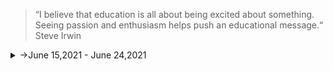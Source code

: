 >“I believe that education is all about being excited about something. Seeing passion and enthusiasm helps push an educational message.“
Steve Irwin

<details>
<summary>
->June 15,2021 - June 24,2021
</summary>
<p>
<details>
<summary>Day 71</summary>
<p>

- ✔️ [Completed Daily Workout Problem in lumosity](https://github.com/roshan1727/Upskill_EveryDay2.o/blob/main/images/lumosity/lumosity20.jpg)
- ✔️ [Completed Daily Workout Problem in elevate](https://github.com/roshan1727/Upskill_EveryDay2.o/blob/main/images/elevate/elevate19.jpg)
- ✔️Chess.com
  - ✔️ [Solved Some Puzzles](https://github.com/roshan1727/Upskill_EveryDay2.o/blob/main/images/Chess.com/day71chs1.png)
  - ✔️ [Played Puzzle Rush](https://github.com/roshan1727/Upskill_EveryDay2.o/blob/main/images/Chess.com/day71chs2.png)
  - ✔️ [Solved Daily Puzzle](https://github.com/roshan1727/Upskill_EveryDay2.o/blob/main/images/Chess.com/day71chs3.png)
  - ✔️ [Played  puzzle battle with random person](https://github.com/roshan1727/Upskill_EveryDay2.o/blob/main/images/Chess.com/day71chs4.png)  
- ✔️Youtube Videos for English vocabalory
    - 👂🏻 [Watched a Youtube video "The Real Reason SpaceX Is DOMINATING Nasa In The Space Race"](https://youtu.be/JGqTag3VTek)
    - 👂🏻 [Watched a Youtube video "Canva: She founded a unicorn by 30. Now she's taking on the tech giants | Make It International"](https://youtu.be/Ep21f3ncvBk)
    - 👂🏻 [Watched a Youtube video "Could Plastic-Eating Bacteria Save The Planet?"](https://youtu.be/DDhPuyrSq3E)
    - 👂🏻 [Watched a Youtube video "From Being a Social Media Manager to Building His Own Startup | Suumit Shah | Journey of Dukaan |"](https://youtu.be/MDtQ4VdGZqg)
- ✔️Python Upgrading
    - 👂🏻 [Watched a Youtube video "Our First Tkinter GUI | Python Tkinter GUI Tutorial In Hindi #2"](https://youtu.be/K7XV9-GjzbY)
    - 👂🏻 [Watched a Youtube video "Tkinter Widgets & Attributes | Python Tkinter GUI Tutorial In Hindi #3"](https://youtu.be/tHI_LtnZNo4)
- ✔️Sovled Todays Daily Challenge in skillrack
- ✔️Linux/Mac Terminal Commands Upgrading
    - 👂🏻 [Watched a Youtube video "Moving Files - Terminal Commands"](https://youtu.be/64QLbU4hJ3k)
    - 👂🏻 [Watched a Youtube video "Find Files & Execute Tasks - Terminal Commands"](https://youtu.be/tdKpup8vrc8)
</p>
</details>

<details>
<summary>Day 72</summary>
<p>

- ✔️ [Completed Daily Workout Problem in lumosity](https://github.com/roshan1727/Upskill_EveryDay2.o/blob/main/images/lumosity/lumosity21.jpg)
- ✔️ [Completed Daily Workout Problem in elevate](https://github.com/roshan1727/Upskill_EveryDay2.o/blob/main/images/elevate/elevate20.jpg)
- ✔️Chess.com
  - ✔️ [Solved Some Puzzles](https://github.com/roshan1727/Upskill_EveryDay2.o/blob/main/images/Chess.com/day72chs1.png)
  - ✔️ [Played Puzzle Rush](https://github.com/roshan1727/Upskill_EveryDay2.o/blob/main/images/Chess.com/day72chs2.png)
  - ✔️ [Solved Daily Puzzle](https://github.com/roshan1727/Upskill_EveryDay2.o/blob/main/images/Chess.com/day72chs3.png)
  - ✔️ [Played  puzzle battle with random person](https://github.com/roshan1727/Upskill_EveryDay2.o/blob/main/images/Chess.com/day72chs4.png)  
- ✔️Youtube Videos for English vocabalory
    - 👂🏻 [Watched a Youtube video "Why Jumia Is Beating Amazon And Alibaba In Africa"](https://youtu.be/BLxyJagWhYw)
    - 👂🏻 [Watched a Youtube video "IIT Grads With Zero Farming Experience Earn Rs 80 Lakh/Month From Exotic Veggies | Cobrapost"](https://youtu.be/vpuKTaNCbuM)
    - 👂🏻 [Watched a Youtube video "American Express Marketing Campaign that led to transactions worth $19.6 Billion"](https://youtu.be/hHGlDhJkDKI)
- ✔️Python Upgrading
    - 👂🏻 [Watched a Youtube video "Label, Geometry, Maxsize & Minsize | Python Tkinter GUI Tutorial In Hindi #4"](hhttps://youtu.be/dizKSszF74A)
    - 👂🏻 [Watched a Youtube video "Displaying Images Using Label | Python Tkinter GUI Tutorial In Hindi #5"](https://youtu.be/end4IWH0ihY)
- ✔️Sovled Todays Daily Challenge in skillrack
- ✔️Linux/Mac Terminal Commands Upgrading
    - 👂🏻 [Watched a Youtube video "Search Text in Files using Grep - Terminal Commands"](https://youtu.be/xi9TUVDHr9w)
    - 👂🏻 [Watched a Youtube video "Find Files & Execute Tasks - Terminal Commands"](https://youtu.be/tdKpup8vrc8)
</p>
</details>

<details>
<summary>Day 73</summary>
<p>

- ✔️ [Completed Daily Workout Problem in lumosity](https://github.com/roshan1727/Upskill_EveryDay2.o/blob/main/images/lumosity/lumosity22.jpg)
- ✔️ [Completed Daily Workout Problem in elevate](https://github.com/roshan1727/Upskill_EveryDay2.o/blob/main/images/elevate/elevate21.jpg)
- ✔️Chess.com
  - ✔️ [Solved Some Puzzles](https://github.com/roshan1727/Upskill_EveryDay2.o/blob/main/images/Chess.com/day73chs1.png)
  - ✔️ [Played Puzzle Rush](https://github.com/roshan1727/Upskill_EveryDay2.o/blob/main/images/Chess.com/day73chs2.png)
  - ✔️ [Solved Daily Puzzle](https://github.com/roshan1727/Upskill_EveryDay2.o/blob/main/images/Chess.com/day73chs3.png)
  - ✔️ [Played  puzzle battle with random person](https://github.com/roshan1727/Upskill_EveryDay2.o/blob/main/images/Chess.com/day73chs4.png)  
- ✔️Youtube Videos for English vocabalory
    - 👂🏻 [Watched a Youtube video "American Express Marketing Campaign that led to transactions worth $19.6 Billion"](https://youtu.be/hHGlDhJkDKI)
    - 👂🏻 [Watched a Youtube video "Zerodha: How a 34-year-old chess champion became one of India’s youngest billionaires | CNBC Make It"](https://youtu.be/acqUG4lCVO0)
    - 👂🏻 [Watched a Youtube video "Why The United States Is Turning To Recycling Robots"](https://youtu.be/1mxaN_xqQh4)
- ✔️Python Upgrading
    - 👂🏻 [Watched a Youtube video "Attributes Of Label & Pack | Python Tkinter GUI Tutorial In Hindi #6"](https://youtu.be/0d-aZ5moXzA)
    - 👂🏻 [Watched a Youtube video "Exercise 1: Creating Newspaper GUI | Python Tkinter GUI Tutorial In Hindi #7"](https://youtu.be/WYLokw4mZQw)
- ✔️Sovled Todays Daily Challenge in skillrack
- ✔️Linux/Mac Terminal Commands Upgrading
    - 👂🏻 [Watched a Youtube video "Check your Disk - Terminal Commands"](https://youtu.be/K2fseWQp4Ms)
    - 👂🏻 [Watched a Youtube video "Sudo - Terminal Commands"](https://youtu.be/PRSke9OzuxA)
</p>
</details>

<details>
<summary>Day 74</summary>
<p>

- ✔️ [Completed Daily Workout Problem in lumosity](https://github.com/roshan1727/Upskill_EveryDay2.o/blob/main/images/lumosity/lumosity23.jpg)
- ✔️ [Completed Daily Workout Problem in elevate](https://github.com/roshan1727/Upskill_EveryDay2.o/blob/main/images/elevate/elevate22.jpg)
- ✔️Chess.com
  - ✔️ [Solved Some Puzzles](https://github.com/roshan1727/Upskill_EveryDay2.o/blob/main/images/Chess.com/day74chs1.png)
  - ✔️ [Played Puzzle Rush](https://github.com/roshan1727/Upskill_EveryDay2.o/blob/main/images/Chess.com/day74chs2.png)
  - ✔️ [Solved Daily Puzzle](https://github.com/roshan1727/Upskill_EveryDay2.o/blob/main/images/Chess.com/day74chs3.png)
  - ✔️ [Played  puzzle battle with random person](https://github.com/roshan1727/Upskill_EveryDay2.o/blob/main/images/Chess.com/day74chs4.png)  
- ✔️Youtube Videos for English vocabalory
    - 👂🏻 [Watched a Youtube video "Inside a Cape Town Tech Startup"](https://youtu.be/oYDwstBjDkM)
    - 👂🏻 [Watched a Youtube video "Importance of Aptitude | Important Topics for Product Company Interviews | Scaler Academy"](https://youtu.be/vRq3iUZ6CQI)
    - 👂🏻 [Watched a Youtube video "Why does bitcoin use so much energy? | CNBC Explains"](https://youtu.be/JT22_dUsl5M)
    - 👂🏻 [Watched a Youtube video "Why McDonald’s Flopped In Vietnam"](https://youtu.be/l9pthhpd7So)
- ✔️Python Upgrading
    - 👂🏻 [Watched a Youtube video "Exercise 1: Creating Newspaper GUI | Python Tkinter GUI Tutorial In Hindi #7"](https://youtu.be/WYLokw4mZQw)
    - 👂🏻 [Watched a Youtube video "Frame In Tkinter | Python Tkinter GUI Tutorial In Hindi #8"](https://youtu.be/dgFjh5WbQDU)
- ✔️Sovled Todays Daily Challenge in skillrack
- ✔️Linux/Mac Terminal Commands Upgrading
    - 👂🏻 [Watched a Youtube video "Head & Tail - Terminal Commands"](https://youtu.be/rA5DH54LVF8)
    - 👂🏻 [Watched a Youtube video "Compare Content of Files - Terminal Commands"](https://youtu.be/MSKcWtkaNtU)
</p>
</details>

<details>
<summary>Day 75</summary>
<p>

- ✔️ [Completed Daily Workout Problem in lumosity](https://github.com/roshan1727/Upskill_EveryDay2.o/blob/main/images/lumosity/lumosity24.jpg)
- ✔️ [Completed Daily Workout Problem in elevate](https://github.com/roshan1727/Upskill_EveryDay2.o/blob/main/images/elevate/elevate23.jpg)
- ✔️Chess.com
  - ✔️ [Solved Some Puzzles](https://github.com/roshan1727/Upskill_EveryDay2.o/blob/main/images/Chess.com/day75chs1.png)
  - ✔️ [Played Puzzle Rush](https://github.com/roshan1727/Upskill_EveryDay2.o/blob/main/images/Chess.com/day75chs2.png)
  - ✔️ [Solved Daily Puzzle](https://github.com/roshan1727/Upskill_EveryDay2.o/blob/main/images/Chess.com/day75chs2.png)
  - ✔️ [Played  puzzle battle with random person](https://github.com/roshan1727/Upskill_EveryDay2.o/blob/main/images/Chess.com/day75chs4.png)  
- ✔️Youtube Videos for English vocabalory
    - 👂🏻 [Watched a Youtube video "Gravitas: Western press calls India Quad's weakest link"](https://youtu.be/QlcImnN__CE)
    - 👂🏻 [Watched a Youtube video "Gravitas Plus: A Chinese Colony in India's backyard | Colombo Port City Project | Palki Sharma Live"](https://youtu.be/d3-pT097aAg)
    - 👂🏻 [Watched a Youtube video "Finance Basics Ep 1: What no one tells you about Mutual Funds (with calculations)"](https://youtu.be/kW0jnjRoXOQ)
    - 👂🏻 [Watched a Youtube video "How to never get distracted?"](https://youtu.be/nvN3cpi2Dgg)
- ✔️Python Upgrading
    - 👂🏻 [Watched a Youtube video "Entry Widget & Grid Layout In Tkinter | Python Tkinter GUI Tutorial In Hindi #10"](https://youtu.be/Rg96iAgQlfg)
    - 👂🏻 [Watched a Youtube video "Packing Buttons In Tkinter | Python Tkinter GUI Tutorial In Hindi #9"](https://youtu.be/hM9f376cxpw)
- ✔️Sovled Todays Daily Challenge in skillrack
- ✔️Linux/Mac Terminal Commands Upgrading
    - 👂🏻 [Watched a Youtube video "Making Network Requests using Curl - Terminal Commands"](https://youtu.be/gIZMlwsjt3o)
    - 👂🏻 [Watched a Youtube video "Ping - Terminal Commands"](https://youtu.be/QYO5mWO-d5c)
</p>
</details>

<details>
<summary>Day 76</summary>
<p>

- ✔️ [Completed Daily Workout Problem in lumosity](https://github.com/roshan1727/Upskill_EveryDay2.o/blob/main/images/lumosity/lumosity25.jpg)
- ✔️ [Completed Daily Workout Problem in elevate](https://github.com/roshan1727/Upskill_EveryDay2.o/blob/main/images/elevate/elevate24.jpg)
- ✔️Chess.com
  - ✔️ [Solved Some Puzzles](https://github.com/roshan1727/Upskill_EveryDay2.o/blob/main/images/Chess.com/day76chs1.png)
  - ✔️ [Played Puzzle Rush](https://github.com/roshan1727/Upskill_EveryDay2.o/blob/main/images/Chess.com/day76chs2.png)
  - ✔️ [Solved Daily Puzzle](https://github.com/roshan1727/Upskill_EveryDay2.o/blob/main/images/Chess.com/day76chs3.png)
  - ✔️ [Played  puzzle battle with random person](https://github.com/roshan1727/Upskill_EveryDay2.o/blob/main/images/Chess.com/day76chs4.png)  
- ✔️Youtube Videos for English vocabalory
    - 👂🏻 [Watched a Youtube video "Skyrocket your productivity using this simple Step-by-step guide to focus!"](https://youtu.be/n1wsInQGX4c)
    - 👂🏻 [Watched a Youtube video "How Mushrooms Are Turned Into Bacon And Styrofoam | World Wide Waste"](\https://youtu.be/uznXI8wrdag)
- ✔️Python Upgrading
    - 👂🏻 [Watched a Youtube video "Travel Form Using Checkbuttons & Entry Widget | Python Tkinter GUI Tutorial In Hindi #11"](https://youtu.be/H0hOBmc3-tw)
    - 👂🏻 [Watched a Youtube video "Accepting User Input In Tkinter Form | Python Tkinter GUI Tutorial In Hindi #12"](https://youtu.be/dvLMe-L5e-g)
- ✔️Sovled Todays Daily Challenge in skillrack
- ✔️Solved 5 hackkerrank Problems in Python
- ✔️Linux/Mac Terminal Commands Upgrading
    - 👂🏻 [Watched a Youtube video "Zip & Unzip files - Terminal Commands"](https://youtu.be/FlBoAhD1U_A)
    - 👂🏻 [Watched a Youtube video "Managing Processes Running on System - Terminal Commands"](https://youtu.be/MHdMizcKQeI)
- ✔️Agile Upgrade ["Agile_Scrum_Foundation"]
    - 🚀Introduction
    - 🚀Agile Scrum Concept
    - 🚀Roles and Rituals
- ✔️UX Design Upskilling
    - 🚀["What Does A UX/UI Designer Actually Do?"](https://xd.adobe.com/ideas/career-tips/16-experts-explain-ux-design-and-what-they-do/)

</p>
</details>

<details>
<summary>Day 77</summary>
<p>

- ✔️ [Completed Daily Workout Problem in lumosity](https://github.com/roshan1727/Upskill_EveryDay2.o/blob/main/images/lumosity/lumosity26.jpg)
- ✔️ [Completed Daily Workout Problem in elevate](https://github.com/roshan1727/Upskill_EveryDay2.o/blob/main/images/elevate/elevate25.jpg)
- ✔️Chess.com
  - ✔️ [Solved Some Puzzles](https://github.com/roshan1727/Upskill_EveryDay2.o/blob/main/images/Chess.com/day77chs1.png)
  - ✔️ [Played Puzzle Rush](https://github.com/roshan1727/Upskill_EveryDay2.o/blob/main/images/Chess.com/day77chs2.png)
  - ✔️ [Solved Daily Puzzle](https://github.com/roshan1727/Upskill_EveryDay2.o/blob/main/images/Chess.com/day77chs3.png)
  - ✔️ [Played  puzzle battle with random person](https://github.com/roshan1727/Upskill_EveryDay2.o/blob/main/images/Chess.com/day77chs4.png)  
- ✔️Youtube Videos for English vocabalory
    - 👂🏻 [Watched a Youtube video "Old dog, new tricks: What are the skills needed to land your next job? | CNBC Make It"](https://youtu.be/h_IuHtCnIro)
    - 👂🏻 [Watched a Youtube video "How a college startup beat a billion dollar company? (to become a 850 billion dollar company)"](https://youtu.be/p2RCPyv95SE)
- ✔️Python Upgrading
    - 👂🏻 [Watched a Youtube video "Canvas Widget In Python Tkinter | Python Tkinter GUI Tutorial In Hindi #13"](https://youtu.be/NPwT6jI5fvI)
    - 👂🏻 [Watched a Youtube video "Handling Events In Tkinter GUI | Python Tkinter GUI Tutorial In Hindi #14"](https://youtu.be/ZWYhXncauUA)
- ✔️Sovled Todays Daily Challenge in skillrack
- ✔️Solved 5 hackkerrank Problems in Python
- ✔️Linux/Mac Terminal Commands Upgrading
    - 👂🏻 [Watched a Youtube video "Get Info about Data Packets & Servers - Terminal Commands"](https://youtu.be/f_NuEJUR_Xs)
    - 👂🏻 [Watched a Youtube video "Print Banners on CMD - Terminal Commands"](https://youtu.be/KN7qVWMbrXw)

</p>
</details>


<details>
<summary>Day 78</summary>
<p>

- ✔️ [Completed Daily Workout Problem in lumosity](https://github.com/roshan1727/Upskill_EveryDay2.o/blob/main/images/lumosity/lumosity27.jpg)
- ✔️ [Completed Daily Workout Problem in elevate](https://github.com/roshan1727/Upskill_EveryDay2.o/blob/main/images/elevate/elevate26.jpg)
- ✔️Chess.com
  - ✔️ [Solved Some Puzzles](https://github.com/roshan1727/Upskill_EveryDay2.o/blob/main/images/Chess.com/day78chs1.png)
  - ✔️ [Played Puzzle Rush](https://github.com/roshan1727/Upskill_EveryDay2.o/blob/main/images/Chess.com/day78chs2.png)
  - ✔️ [Solved Daily Puzzle](https://github.com/roshan1727/Upskill_EveryDay2.o/blob/main/images/Chess.com/day78chs3.png)
  - ✔️ [Played  puzzle battle with random person](https://github.com/roshan1727/Upskill_EveryDay2.o/blob/main/images/Chess.com/day78chs4.png)  
- ✔️Youtube Videos for English vocabalory
    - 👂🏻 [Watched a Youtube video "Gravitas: Europe pushes for the Right to Disconnect"](https://youtu.be/quVd-czO67c)
- ✔️Data Structure Upgrading
    - 👂🏻 [Watched a Youtube video "2.1 Introduction to linked list | Need of linked list | data structures"](https://youtu.be/dmb1i4oN5oE)
    - 👂🏻 [Watched a Youtube video "2.2 Types of linked list in data structures"](https://youtu.be/DWpVGpNfDmM)
    - 👂🏻 [Watched a Youtube video "2.3 Arrays vs Linked List | Data structures"](https://youtu.be/qauEA64G1Ds)
- ✔️Sovled Todays Daily Challenge in skillrack
- ✔️Solved 5 hackkerrank Problems in Python
- ✔️Linux/Mac Terminal Commands Upgrading
    - 👂🏻 [Watched a Youtube video "Text to Speech - Terminal Commands"](https://youtu.be/5xCaLiI1F2U)
    - 👂🏻 [Watched a Youtube video "Get Weather Forecast - Terminal Commands"](https://youtu.be/uQt3y4zRbkQ)

</p>
</details>

<details>
<summary>Day 79</summary>
<p>

- ✔️ [Completed Daily Workout Problem in lumosity](https://github.com/roshan1727/Upskill_EveryDay2.o/blob/main/images/lumosity/lumosity28.jpg)
- ✔️ [Completed Daily Workout Problem in elevate](https://github.com/roshan1727/Upskill_EveryDay2.o/blob/main/images/elevate/elevate27.jpg)
- ✔️Chess.com
  - ✔️ [Solved Some Puzzles](https://github.com/roshan1727/Upskill_EveryDay2.o/blob/main/images/Chess.com/day79chs1.png)
  - ✔️ [Played Puzzle Rush](https://github.com/roshan1727/Upskill_EveryDay2.o/blob/main/images/Chess.com/day79chs2.png)
  - ✔️ [Solved Daily Puzzle](https://github.com/roshan1727/Upskill_EveryDay2.o/blob/main/images/Chess.com/day79chs3.png)
  - ✔️ [Played  puzzle battle with random person](https://github.com/roshan1727/Upskill_EveryDay2.o/blob/main/images/Chess.com/day79chs4.png)  
- ✔️Youtube Videos for English vocabalory
    - 👂🏻 [Watched a Youtube video "Gravitas: Ronaldo takes the fizz out of Coke"](https://youtu.be/4tvo3prGzVc)
- ✔️Python Upgrading
    - 👂🏻 [Watched a Youtube video "Python GUI Exercise 2: Window Resizer GUI | Python Tkinter GUI Tutorial In Hindi #16"](https://youtu.be/8Qy_809RDM0)
    - 👂🏻 [Watched a Youtube video "Python GUI Exercise 1: Solution | Python Tkinter GUI Tutorial In Hindi #15"](https://youtu.be/Le1Sp71JI70)
- ✔️Sovled Todays Daily Challenge in skillrack
- ✔️Solved 5 hackkerrank Problems in Python
- ✔️Linux/Mac Terminal Commands Upgrading
    - 👂🏻 [Watched a Youtube video "Prevent your PC from Sleeping - Terminal Commands"](https://youtu.be/vKLT6bBu__I)
    - 👂🏻 [Watched a Youtube video "Prank Command - Terminal Commands"](https://youtu.be/CXyEjB3p988)

</p>
</details>

<details>
<summary>Day 80</summary>
<p>

- ✔️ [Completed Daily Workout Problem in lumosity](https://github.com/roshan1727/Upskill_EveryDay2.o/blob/main/images/lumosity/lumosity29.jpg)
- ✔️ [Completed Daily Workout Problem in elevate](https://github.com/roshan1727/Upskill_EveryDay2.o/blob/main/images/elevate/elevate28.jpg)
- ✔️Chess.com
  - ✔️ [Solved Some Puzzles](https://github.com/roshan1727/Upskill_EveryDay2.o/blob/main/images/Chess.com/day80chs1.png)
  - ✔️ [Played Puzzle Rush](https://github.com/roshan1727/Upskill_EveryDay2.o/blob/main/images/Chess.com/day80chs2.png)
  - ✔️ [Solved Daily Puzzle](https://github.com/roshan1727/Upskill_EveryDay2.o/blob/main/images/Chess.com/day80chs3.png)
  - ✔️ [Played  puzzle battle with random person](https://github.com/roshan1727/Upskill_EveryDay2.o/blob/main/images/Chess.com/day80chs4.png)  
- ✔️Youtube Videos for English vocabalory
    - 👂🏻 [Watched a Youtube video "Tesla's NEW Cost-Efficient Batteries"](https://youtu.be/lA6FUfaOloo)
- ✔️Python Upgrading
    - 👂🏻 [Watched a Youtube video "Menus & Submenus In Tkinter Python | Python Tkinter GUI Tutorial In Hindi #17"](https://youtu.be/mea-xEhMf3Y)
    - 👂🏻 [Watched a Youtube video "Message Box In Tkinter Python | Python Tkinter GUI Tutorial In Hindi #18"](https://youtu.be/yiAlV5Huo84)
- ✔️Sovled Todays Daily Challenge in skillrack
- ✔️Solved 5 hackkerrank Problems in Python
- ✔️Linux/Mac Terminal Commands Upgrading
    - 👂🏻 [Watched a Youtube video "Download Files from the Internet - Terminal Commands"](https://youtu.be/4Q49WERCWJw)
    - 👂🏻 [Watched a Youtube video "Aliases - Terminal Commands"](https://youtu.be/T9Cs_PCi8S8)

</p>
</details>


<details>
<summary>Day 81</summary>
<p>

- ✔️ [Completed Daily Workout Problem in lumosity](https://github.com/roshan1727/Upskill_EveryDay2.o/blob/main/images/lumosity/lumosity31.jpg)
- ✔️ [Completed Daily Workout Problem in elevate](https://github.com/roshan1727/Upskill_EveryDay2.o/blob/main/images/elevate/elevate30.jpg)
- ✔️Chess.com
  - ✔️ [Solved Some Puzzles](https://github.com/roshan1727/Upskill_EveryDay2.o/blob/main/images/Chess.com/day82chs1.png)
  - ✔️ [Played Puzzle Rush](https://github.com/roshan1727/Upskill_EveryDay2.o/blob/main/images/Chess.com/day82chs2.png)
  - ✔️ [Solved Daily Puzzle](https://github.com/roshan1727/Upskill_EveryDay2.o/blob/main/images/Chess.com/day82chs3.png)
  - ✔️ [Played  puzzle battle with random person](https://github.com/roshan1727/Upskill_EveryDay2.o/blob/main/images/Chess.com/day82chs4.png)  
- ✔️Youtube Videos for English vocabalory
    - 👂🏻 [Watched a Youtube video "How Tesla’s Battery Mastermind Is Tackling EV's Biggest Problem"](https://youtu.be/xLr0GStrnwQ)
    - 👂🏻 [Watched a Youtube video "Gravitas: Google is facing Anti-trust lawsuits globally"](https://youtu.be/uXMySP8Ioa4)
- ✔️Python Upgrading
    - 👂🏻 [Watched a Youtube video "Python GUI Exercise 1: Solution | Python Tkinter GUI Tutorial In Hindi #15"](https://youtu.be/Le1Sp71JI70)
    - 👂🏻 [Watched a Youtube video "Python GUI Exercise 2: Window Resizer GUI | Python Tkinter GUI Tutorial In Hindi #16"](https://youtu.be/8Qy_809RDM0)
- ✔️Sovled Todays Daily Challenge in skillrack
- ✔️WebDevelopment
    - 👂🏻 [Watched a Youtube video "CSS Tutorial: Attribute & nth child pseudo Selectors | Web Development Tutorials #32"](https://youtu.be/P-hZDC5YkJE)
    - 👂🏻 [Watched a Youtube video "CSS Tutorial: Before and After Pseudo Selectors | Web Development Tutorials #33"](https://youtu.be/PlKG1fooswU)

</p>
</details>